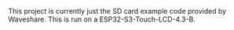 This project is currently just the SD card example code provided by Waveshare.
This is run on a ESP32-S3-Touch-LCD-4.3-B.
